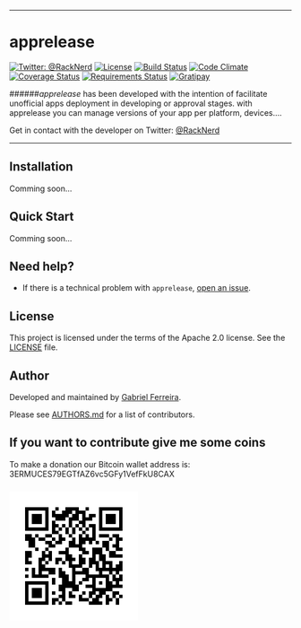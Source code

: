 -------
apprelease
============
[![Twitter: @RackNerd](https://img.shields.io/badge/contact-@racknerd-blue.svg?style=flat)](https://twitter.com/RackNerd)
[![License](http://img.shields.io/:license-apache%202.0-green.svg?style=flat)](https://github.com/gabrielferreira/apprelease/blob/master/LICENSE)
[![Build Status](https://travis-ci.org/gabrielferreira/apprelease.svg?branch=master)](https://travis-ci.org/gabrielferreira/apprelease)
[![Code Climate](https://codeclimate.com/github/gabrielferreira/apprelease/badges/gpa.svg?style=flat)](https://codeclimate.com/github/gabrielferreira/apprelease)
[![Coverage Status](https://coveralls.io/repos/gabrielferreira/apprelease/badge.svg?style=flat)](https://coveralls.io/r/gabrielferreira/apprelease)
[![Requirements Status](https://requires.io/github/gabrielferreira/apprelease/requirements.svg?branch=master)](https://requires.io/github/gabrielferreira/apprelease/requirements/?branch=master)
[![Gratipay](https://img.shields.io/gratipay/gabrielferreira.svg)](https://gratipay.com/~gabrielferreira/)
<!--[![GitHub issues](https://img.shields.io/github/issues/badges/shields.svg)](https://github.com/gabrielferreira/apprelease/issues)-->
<!--[![GitHub forks](https://img.shields.io/github/forks/badges/shields.svg)](https://github.com/gabrielferreira/apprelease/network)-->
<!--[![GitHub stars](https://img.shields.io/github/stars/badges/shields.svg)](https://github.com/gabrielferreira/apprelease/stargazers)-->
<!--[![GitHub followers](https://img.shields.io/github/followers/espadrine.svg)](https://github.com/gabrielferreira/apprelease/watchers)-->

<!--[![Pending Pull-Requests](http://githubbadges.herokuapp.com/badges/badgerbadgerbadger/pulls.svg?style=flat)](https://github.com/gabrielferreira/apprelease/pulls)-->
<!--[![Test Coverage](https://codeclimate.com/github/gabrielferreira/apprelease/badges/coverage.svg)](https://codeclimate.com/github/gabrielferreira/apprelease/coverage)-->
<!---->
<!--Travis CI-->
<!---->
<!---->
<!--Codeship-->
<!---->
<!--[![Codeship Status](https://img.shields.io/codeship/d6c1ddd0-16a3-0132-5f85-2e35c05e22b1.svg)](https://codeship.com/projects/87668)-->

######*apprelease* has been developed with the intention of facilitate unofficial apps deployment in developing or approval stages. with apprelease you can manage versions of your app per platform, devices....

Get in contact with the developer on Twitter: [@RackNerd](https://twitter.com/RackNerd)

-------

## Installation

Comming soon...

## Quick Start

Comming soon...

## Need help?
- If there is a technical problem with ```apprelease```, [open an issue](https://github.com/gabrielferreira/apprelease/issues/new).

## License
This project is licensed under the terms of the Apache 2.0 license. See the [LICENSE](https://github.com/gabrielferreira/apprelease/blob/master/LICENSE) file.

## Author

Developed and maintained by [Gabriel Ferreira](http://gabrielferreira.com).
<!---->
<!--Original author & Development lead: [Gabriel Ferreira](http://gabrielferreira.com).-->
<!---->
<!--Thanks to everybody that has contributed pull requests, ideas, issues, comments and kind words.-->
<!---->
Please see [AUTHORS.md](https://github.com/gabrielferreira/apprelease/blob/master/AUTHORS.md) for a list of contributors.


## If you want to contribute give me some coins
To make a donation our Bitcoin wallet address is: 3ERMUCES79EGTfAZ6vc5GFy1VefFkU8CAX 
<h3 align="left">
  <img src="assets/bitwallet.png" alt="Bitcoin wallet QRcode" />
</h3>
